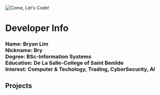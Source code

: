 ![Come, Let's Code!](https://user-images.githubusercontent.com/84550697/197757577-b6564dee-56c8-4b75-8781-b7a3f97778bc.gif)

<h1>Developer Info</h1>
<h3>
Name: Bryan Lim <br>
Nickname: Bry <br>
Degree: BSc-Information Systems <br>
Education: De La Salle-College of Saint Benilde <br>
Interest: Computer & Techology, Trading, CyberSecurity, AI
</h3> 

<h2>Projects</h2>
